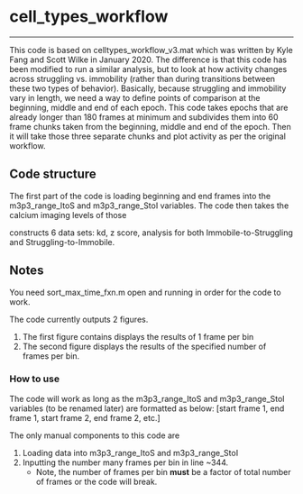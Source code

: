 
# cell_types_workflow
---
This code is based on celltypes_workflow_v3.mat which was written by Kyle Fang and Scott Wilke in January 2020. The difference is that this code has been modified to run a similar analysis, but to look at how activity changes across struggling vs. immobility (rather than during transitions between these two types of behavior). Basically, because struggling and immobility vary in length, we need a way to define points of comparison at the beginning, middle and end of each epoch. This code takes epochs that are already longer than 180 frames at minimum and subdivides them into 60 frame chunks taken from the beginning, middle and end of the epoch. Then it will take those three separate chunks and plot activity as per the original workflow.

## Code structure
The first part of the code is loading beginning and end frames into the m3p3_range_ItoS and m3p3_range_StoI variables. The code then takes the calcium imaging levels of those 

constructs 6 data sets: kd, z score, analysis for both Immobile-to-Struggling and Struggling-to-Immobile.


## Notes
You need sort_max_time_fxn.m open and running in order for the code to work.

The code currently outputs 2 figures.
1. The first figure contains displays the results of 1 frame per bin
2. The second figure displays the results of the specified number of frames per bin.



### How to use
The code will work as long as the m3p3_range_ItoS and m3p3_range_StoI variables (to be renamed later) are formatted as below:
[start frame 1, end frame 1, start frame 2, end frame 2, etc.]

The only manual components to this code are
1. Loading data into m3p3_range_ItoS and m3p3_range_StoI
2. Inputting the number many frames per bin in line ~344. 
    * Note, the number of frames per bin **must** be a factor of total number of frames or the code will break.
